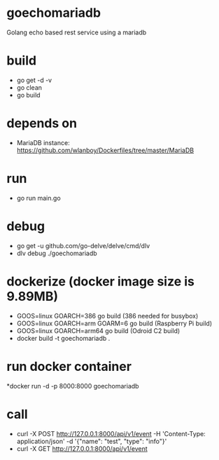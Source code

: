 # goechomariadb
Golang echo based rest service using a mariadb

# build
* go get -d -v
* go clean
* go build

# depends on
* MariaDB instance: https://github.com/wlanboy/Dockerfiles/tree/master/MariaDB

# run
* go run main.go

# debug
* go get -u github.com/go-delve/delve/cmd/dlv
* dlv debug ./goechomariadb

# dockerize (docker image size is 9.89MB)
* GOOS=linux GOARCH=386 go build (386 needed for busybox)
* GOOS=linux GOARCH=arm GOARM=6 go build (Raspberry Pi build)
* GOOS=linux GOARCH=arm64 go build (Odroid C2 build)
* docker build -t goechomariadb .

# run docker container
*docker run -d -p 8000:8000 goechomariadb

# call
* curl -X POST http://127.0.0.1:8000/api/v1/event -H 'Content-Type: application/json' -d '{"name": "test", "type": "info"}'
* curl -X GET http://127.0.0.1:8000/api/v1/event 
